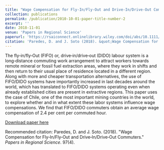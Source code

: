 ```yaml
---
title: "Wage Compensation for Fly‐In/Fly‐Out and Drive‐In/Drive‐Out Commuters"
collection: publications
permalink: /publication/2010-10-01-paper-title-number-2
excerpt: ''
date: 2018-11-01
venue: 'Papers in Regional Science'
paperurl: 'https://rsaiconnect.onlinelibrary.wiley.com/doi/abs/10.1111/pirs.12296'
citation: 'Paredes, D. and J. Soto (2018). &quot;Wage Compensation for Fly‐In/Fly‐Out and Drive‐In/Drive‐Out Commuters.&quot; <i>Papers in Regional Science</i>. 97(4).'
---
```

The fly‐in/fly‐Out (FIFO) or, drive‐in/drive‐out (DIDO) labour system is a long‐distance commuting work arrangement to attract workers towards remote mineral or fossil fuel extraction areas, where they work in shifts and then return to their usual place of residence located in a different region. Along with more and cheaper transportation alternatives, the use of FIFO/DIDO systems have importantly increased in last decades around the world, which has translated to FIFO/DIDO systems operating even when already established cities are present in extractive regions. This paper uses the case of Chile, one of the most important mining countries in the world, to explore whether and in what extent these labor systems influence wage compensations. We find that FIFO/DIDO commuters obtain an average wage compensation of 2.4 per cent per commuted hour.

[Download paper here](https://rsaiconnect.onlinelibrary.wiley.com/doi/abs/10.1111/pirs.12296)

Recommended citation: Paredes, D. and J. Soto. (2018). "Wage Compensation for Fly‐In/Fly‐Out and Drive‐In/Drive‐Out Commuters." <i>Papers in Regional Science</i>. 97(4).
